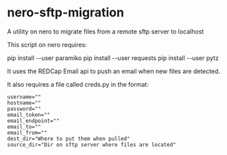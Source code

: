 # nero-sftp-migration
A utility on nero to migrate files from a remote sftp server to localhost


This script on nero requires:

pip install --user paramiko
pip install --user requests
pip install --user pytz

It uses the REDCap Email api to push an email when new files are detected.

It also requires a file called creds.py in the format:
```
username=""
hostname=""
password=""
email_token=""
email_endpoint=""
email_to=""
email_from=""
dest_dir="Where to put them when pulled"
source_dir="Dir on sftp server where files are located"
```